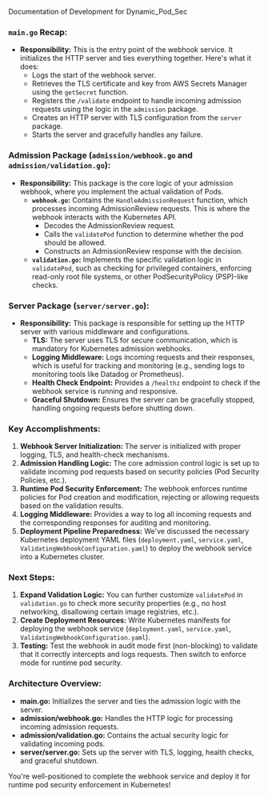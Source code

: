 
Documentation of Development for Dynamic_Pod_Sec

### `main.go` Recap:
- **Responsibility:** This is the entry point of the webhook service. It initializes the HTTP server and ties everything together. Here's what it does:
  - Logs the start of the webhook server.
  - Retrieves the TLS certificate and key from AWS Secrets Manager using the `getSecret` function.
  - Registers the `/validate` endpoint to handle incoming admission requests using the logic in the `admission` package.
  - Creates an HTTP server with TLS configuration from the `server` package.
  - Starts the server and gracefully handles any failure.

### **Admission Package (`admission/webhook.go` and `admission/validation.go`):**
- **Responsibility:** This package is the core logic of your admission webhook, where you implement the actual validation of Pods.
  - **`webhook.go`:** Contains the `HandleAdmissionRequest` function, which processes incoming AdmissionReview requests. This is where the webhook interacts with the Kubernetes API.
    - Decodes the AdmissionReview request.
    - Calls the `validatePod` function to determine whether the pod should be allowed.
    - Constructs an AdmissionReview response with the decision.
  - **`validation.go`:** Implements the specific validation logic in `validatePod`, such as checking for privileged containers, enforcing read-only root file systems, or other PodSecurityPolicy (PSP)-like checks.

### **Server Package (`server/server.go`):**
- **Responsibility:** This package is responsible for setting up the HTTP server with various middleware and configurations.
  - **TLS:** The server uses TLS for secure communication, which is mandatory for Kubernetes admission webhooks.
  - **Logging Middleware:** Logs incoming requests and their responses, which is useful for tracking and monitoring (e.g., sending logs to monitoring tools like Datadog or Prometheus).
  - **Health Check Endpoint:** Provides a `/healthz` endpoint to check if the webhook service is running and responsive.
  - **Graceful Shutdown:** Ensures the server can be gracefully stopped, handling ongoing requests before shutting down.

### **Key Accomplishments:**
1. **Webhook Server Initialization:** The server is initialized with proper logging, TLS, and health-check mechanisms.
2. **Admission Handling Logic:** The core admission control logic is set up to validate incoming pod requests based on security policies (Pod Security Policies, etc.).
3. **Runtime Pod Security Enforcement:** The webhook enforces runtime policies for Pod creation and modification, rejecting or allowing requests based on the validation results.
4. **Logging Middleware:** Provides a way to log all incoming requests and the corresponding responses for auditing and monitoring.
5. **Deployment Pipeline Preparedness:** We've discussed the necessary Kubernetes deployment YAML files (`deployment.yaml`, `service.yaml`, `ValidatingWebhookConfiguration.yaml`) to deploy the webhook service into a Kubernetes cluster.

### Next Steps:
1. **Expand Validation Logic:** You can further customize `validatePod` in `validation.go` to check more security properties (e.g., no host networking, disallowing certain image registries, etc.).
2. **Create Deployment Resources:** Write Kubernetes manifests for deploying the webhook service (`deployment.yaml`, `service.yaml`, `ValidatingWebhookConfiguration.yaml`).
3. **Testing:** Test the webhook in audit mode first (non-blocking) to validate that it correctly intercepts and logs requests. Then switch to enforce mode for runtime pod security.

### Architecture Overview:
- **main.go:** Initializes the server and ties the admission logic with the server.
- **admission/webhook.go:** Handles the HTTP logic for processing incoming admission requests.
- **admission/validation.go:** Contains the actual security logic for validating incoming pods.
- **server/server.go:** Sets up the server with TLS, logging, health checks, and graceful shutdown.

You're well-positioned to complete the webhook service and deploy it for runtime pod security enforcement in Kubernetes!

